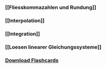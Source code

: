 ### [[Fliesskommazahlen und Rundung]]
### [[Interpolation]]
### [[Integration]]
### [[Loesen linearer Gleichungssysteme]]
### <a href ="./NumProg.apkg" download>Download Flashcards</a>